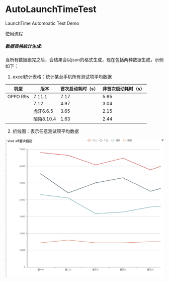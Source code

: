 # AutoLaunchTimeTest
LaunchTime Automoatic Test Demo

使用流程




##### 数据表格统计生成:
当所有数据跑完之后，会结果会以json的格式生成，现在包括两种数据生成，示例如下：
1. excel统计表格：统计某台手机所有测试项平均数据

|机型 | 版本 | 首次启动耗时（s） |非首次启动耗时（s）|
|---------|---------|---------|---------|
|OPPO R9s | 7.11.1 | 7.17 |5.65 |
| | 7.12 | 4.97|3.04|
| | 虎牙6.6.5 | 3.65 |2.15 |
| |陌陌8.10.4 | 1.63 |2.44|
     
2. 折线图：表示任意测试项平均数据

![折线图示例](https://github.com/hutcwp/img-floder/blob/master/line.png)
